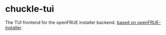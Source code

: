 # chuckle-tui
The TUI frontend for the openFRUE installer backend.
[based on openFRUE-installer](https://github.com/FRUE-Project/openFRUE-Installer.git).
